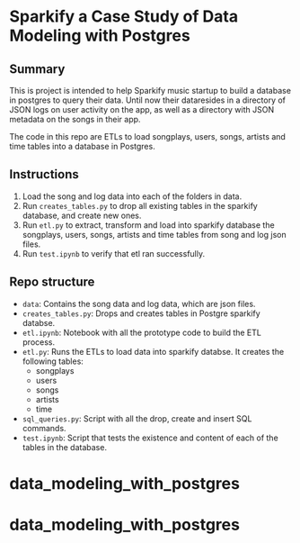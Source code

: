 # Sparkify a Case Study of Data Modeling with Postgres

## Summary

This is project is intended to help Sparkify music startup to build a database in postgres to query their data. Until now their dataresides in a directory of JSON logs on user activity on the app, as well as a directory with JSON metadata on the songs in their app.

The code in this repo are ETLs to load songplays, users, songs, artists and time tables into a database in Postgres.

## Instructions

1. Load the song and log data into each of the folders in data.
2. Run `creates_tables.py` to drop all existing tables in the sparkify database, and create new ones.
3. Run `etl.py` to extract, transform and load into sparkify database the songplays, users, songs, artists and time tables from song and log json files.
4. Run `test.ipynb` to verify that etl ran successfully.

## Repo structure

* `data`: Contains the song data and log data, which are json files. 
* `creates_tables.py`: Drops and creates tables in Postgre sparkify databse.
* `etl.ipynb`: Notebook with all the prototype code to build the ETL process.
* `etl.py`: Runs the ETLs to load data into sparkify databse. It creates the following tables:
    - songplays
    - users
    - songs
    - artists
    - time
* `sql_queries.py`: Script with all the drop, create and insert SQL commands.
* `test.ipynb`: Script that tests the existence and content of each of the tables in the database.
# data_modeling_with_postgres
# data_modeling_with_postgres
